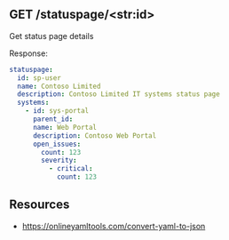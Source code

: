 ## GET /statuspage/\<str:id\>

Get status page details

Response:

```yaml
statuspage:
  id: sp-user
  name: Contoso Limited
  description: Contoso Limited IT systems status page
  systems:
    - id: sys-portal
      parent_id:
      name: Web Portal
      description: Contoso Web Portal
      open_issues:
        count: 123
        severity:
          - critical:
            count: 123
```





## Resources

- https://onlineyamltools.com/convert-yaml-to-json